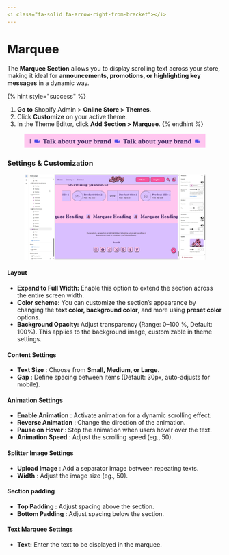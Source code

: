 ```yaml
---
<i class="fa-solid fa-arrow-right-from-bracket"></i>
---
```


# Marquee

The **Marquee Section** allows you to display scrolling text across your store, making it ideal for **announcements, promotions, or highlighting key messages** in a dynamic way.

{% hint style="success" %}
1. **Go to** Shopify Admin > **Online Store > Themes**.
2. Click **Customize** on your active theme.
3. In the Theme Editor, click **Add Section > Marquee**.
{% endhint %}

<figure><img src="../.gitbook/assets/Screenshot_26.jpg" alt=""><figcaption></figcaption></figure>

### **Settings & Customization**

<figure><img src="../.gitbook/assets/marquee-02.jpg" alt=""><figcaption></figcaption></figure>

#### **Layout** <a href="#layout" id="layout"></a>

* **Expand to Full Width:** Enable this option to extend the section across the entire screen width.
* **Color scheme:** You can customize the section’s appearance by changing the **text color, background color**, and more using **preset color** options.
* **Background Opacity:** Adjust transparency (Range: 0–100 %, Default: 100%). This applies to the background image, customizable in theme settings.

#### **Content Settings**

* **Text Size** : Choose from **Small, Medium, or Large**.
* **Gap** : Define spacing between items (Default: 30px, auto-adjusts for mobile).

#### **Animation Settings**

* **Enable Animation** : Activate animation for a dynamic scrolling effect.
* **Reverse Animation** : Change the direction of the animation.
* **Pause on Hover** : Stop the animation when users hover over the text.
* **Animation Speed** : Adjust the scrolling speed (eg., 50).

#### **Splitter Image Settings**

* **Upload Image** : Add a separator image between repeating texts.
* **Width** : Adjust the image size (eg., 50).

#### Section padding <a href="#section-padding" id="section-padding"></a>

* **Top Padding :** Adjust spacing above the section.
* **Bottom Padding :** Adjust spacing below the section.

#### **Text Marquee Settings**

* **Text:** Enter the text to be displayed in the marquee.

